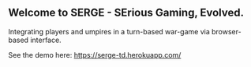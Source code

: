 ## Welcome to SERGE - SErious Gaming, Evolved.

Integrating players and umpires in a turn-based war-game via browser-based interface.

See the demo here: https://serge-td.herokuapp.com/
